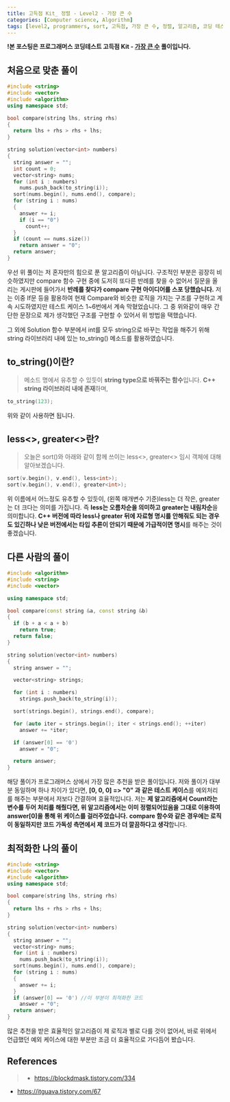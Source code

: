 ```yaml
---
title: 고득점 Kit_ 정렬 - Level2 - 가장 큰 수
categories: [Computer science, Algorithm]
tags: [level2, programmers, sort, 고득점, 가장 큰 수, 정렬, 알고리즘, 코딩 테스트, 프로그래머스]
---
```


**!본 포스팅은 프로그래머스 코딩테스트 고득점 Kit - [가장 큰 수](https://programmers.co.kr/learn/courses/30/lessons/42746) 풀이입니다.**

## 처음으로 맞춘 풀이
``` cpp
#include <string>
#include <vector>
#include <algorithm>
using namespace std;

bool compare(string lhs, string rhs)
{
  return lhs + rhs > rhs + lhs;
}

string solution(vector<int> numbers)
{
  string answer = "";
  int count = 0;
  vector<string> nums;
  for (int i : numbers)
    nums.push_back(to_string(i));
  sort(nums.begin(), nums.end(), compare);
  for (string i : nums)
  {
    answer += i;
    if (i == "0")
      count++;
  }
  if (count == nums.size())
    return answer = "0";
  return answer;
}
```

우선 위 풀이는 저 혼자만의 힘으로 푼 알고리즘이 아닙니다. 구조적인 부분은 굉장히 비슷하였지만 compare 함수 구현 중에 도저히 또다른 반례를 찾을 수 없어서 질문을 올리는 게시판에 들어가서 **반례를 찾다가 compare 구현 아이디어를 스포 당했습니다.**
저는 이중 If문 등을 활용하여 현재 Compare와 비슷한 로직을 가지는 구조를 구현하고 계속 시도하였지만 테스트 케이스 1~6번에서 계속 막혔었습니다. 그 중 위와같이 매우 간단한 문장으로 제가 생각했던 구조를 구현할 수 있어서 위 방법을 택했습니다.

그 외에 Solution 함수 부분에서 int를 모두 string으로 바꾸는 작업을 해주기 위해 string 라이브러리 내에 있는 to_string() 메소드를 활용하였습니다.

## to_string()이란?
> 메소드 명에서 유추할 수 있듯이 **string type으로 바꿔주는 함수**입니다. **C++ string 라이브러리 내에 존재**하며, 
``` cpp
to_string(123);
```
위와 같이 사용하면 됩니다.

## less<>, greater<>란?
> 오늘은 sort()와 아래와 같이 함께 쓰이는 less<>, greater<> 임시 객체에 대해 알아보겠습니다.
``` cpp
sort(v.begin(), v.end(), less<int>);
sort(v.begin(), v.end(), greater<int>);
```
위 이름에서 어느정도 유추할 수 있듯이, (왼쪽 매개변수 기준)less는 더 작은, greater는 더 크다는 의미를 가집니다. 즉 **less는 오름차순을 의미하고 greater는 내림차순**을 의미합니다.
**C++ 버전에 따라 less나 greater 뒤에 자료형 명시를 안해줘도 되는 경우도 있긴하나 낮은 버전에서는 타입 추론이 안되기 때문에 가급적이면 명시**를 해주는 것이 좋겠습니다.

## 다른 사람의 풀이
``` cpp
#include <algorithm>
#include <string>
#include <vector>

using namespace std;

bool compare(const string &a, const string &b)
{
  if (b + a < a + b)
    return true;
  return false;
}

string solution(vector<int> numbers)
{
  string answer = "";

  vector<string> strings;

  for (int i : numbers)
    strings.push_back(to_string(i));

  sort(strings.begin(), strings.end(), compare);

  for (auto iter = strings.begin(); iter < strings.end(); ++iter)
    answer += *iter;

  if (answer[0] == '0')
    answer = "0";

  return answer;
}
```
해당 풀이가 프로그래머스 상에서 가장 많은 추천을 받은 풀이입니다. 저와 풀이가 대부분 동일하며 하나 차이가 있다면, **[0, 0, 0] => "0" 과 같은 테스트 케이스**를 예외처리를 해주는 부분에서 저보다 간결하며 효율적입니다. 
저는 **제 알고리즘에서 Count라는 변수를 두어 처리를 해줬다면, 위 알고리즘에서는 이미 정렬되어있음을 그대로 이용하여 answer[0]을 통해 위 케이스를 걸러주었습니다.**
**compare 함수와 같은 경우에는 로직이 동일하지만 코드 가독성 측면에서 제 코드가 더 깔끔하다고 생각**합니다.

## 최적화한 나의 풀이
``` cpp
#include <string>
#include <vector>
#include <algorithm>
using namespace std;

bool compare(string lhs, string rhs)
{
  return lhs + rhs > rhs + lhs;
}

string solution(vector<int> numbers)
{
  string answer = "";
  vector<string> nums;
  for (int i : numbers)
    nums.push_back(to_string(i));
  sort(nums.begin(), nums.end(), compare);
  for (string i : nums)
  {
    answer += i;
  }
  if (answer[0] == '0') //이 부분이 최적화한 코드
    answer = "0";
  return answer;
}
```
많은 추천을 받은 효율적인 알고리즘이 제 로직과 별로 다를 것이 없어서, 바로 위에서 언급했던 예외 케이스에 대한 부분만 조금 더 효율적으로 가다듬어 봤습니다.

## References
> * https://blockdmask.tistory.com/334
* https://itguava.tistory.com/67